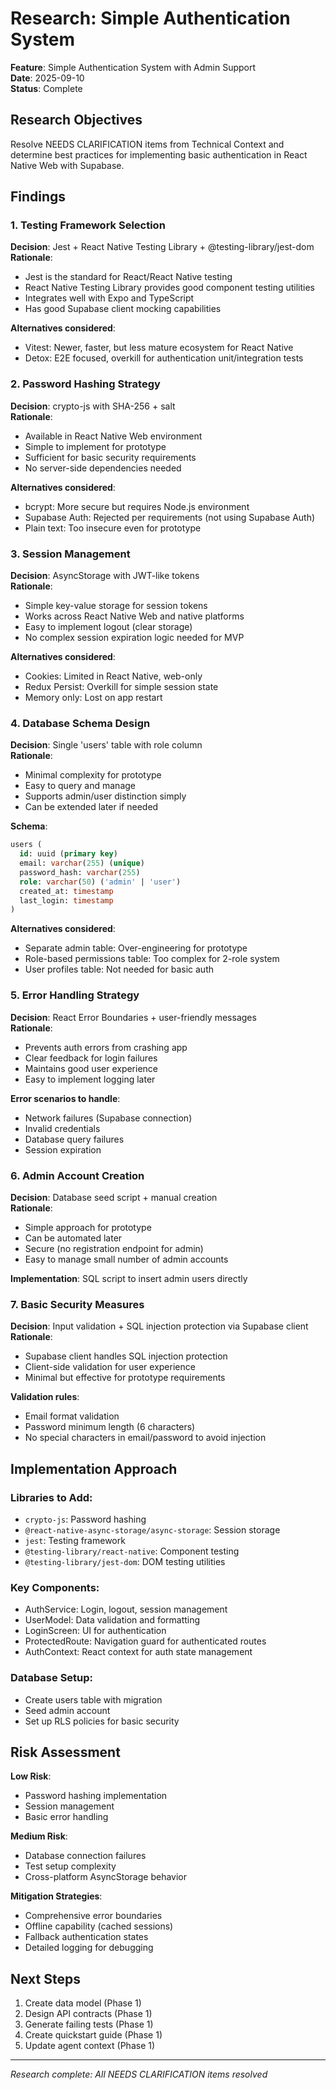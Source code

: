 # Research: Simple Authentication System

**Feature**: Simple Authentication System with Admin Support  
**Date**: 2025-09-10  
**Status**: Complete

## Research Objectives

Resolve NEEDS CLARIFICATION items from Technical Context and determine best practices for implementing basic authentication in React Native Web with Supabase.

## Findings

### 1. Testing Framework Selection

**Decision**: Jest + React Native Testing Library + @testing-library/jest-dom  
**Rationale**: 
- Jest is the standard for React/React Native testing
- React Native Testing Library provides good component testing utilities
- Integrates well with Expo and TypeScript
- Has good Supabase client mocking capabilities

**Alternatives considered**:
- Vitest: Newer, faster, but less mature ecosystem for React Native
- Detox: E2E focused, overkill for authentication unit/integration tests

### 2. Password Hashing Strategy

**Decision**: crypto-js with SHA-256 + salt  
**Rationale**:
- Available in React Native Web environment
- Simple to implement for prototype
- Sufficient for basic security requirements
- No server-side dependencies needed

**Alternatives considered**:
- bcrypt: More secure but requires Node.js environment
- Supabase Auth: Rejected per requirements (not using Supabase Auth)
- Plain text: Too insecure even for prototype

### 3. Session Management

**Decision**: AsyncStorage with JWT-like tokens  
**Rationale**:
- Simple key-value storage for session tokens
- Works across React Native Web and native platforms
- Easy to implement logout (clear storage)
- No complex session expiration logic needed for MVP

**Alternatives considered**:
- Cookies: Limited in React Native, web-only
- Redux Persist: Overkill for simple session state
- Memory only: Lost on app restart

### 4. Database Schema Design

**Decision**: Single 'users' table with role column  
**Rationale**:
- Minimal complexity for prototype
- Easy to query and manage
- Supports admin/user distinction simply
- Can be extended later if needed

**Schema**:
```sql
users (
  id: uuid (primary key)
  email: varchar(255) (unique)
  password_hash: varchar(255)
  role: varchar(50) ('admin' | 'user')
  created_at: timestamp
  last_login: timestamp
)
```

**Alternatives considered**:
- Separate admin table: Over-engineering for prototype
- Role-based permissions table: Too complex for 2-role system
- User profiles table: Not needed for basic auth

### 5. Error Handling Strategy

**Decision**: React Error Boundaries + user-friendly messages  
**Rationale**:
- Prevents auth errors from crashing app
- Clear feedback for login failures
- Maintains good user experience
- Easy to implement logging later

**Error scenarios to handle**:
- Network failures (Supabase connection)
- Invalid credentials
- Database query failures
- Session expiration

### 6. Admin Account Creation

**Decision**: Database seed script + manual creation  
**Rationale**:
- Simple approach for prototype
- Can be automated later
- Secure (no registration endpoint for admin)
- Easy to manage small number of admin accounts

**Implementation**: SQL script to insert admin users directly

### 7. Basic Security Measures

**Decision**: Input validation + SQL injection protection via Supabase client  
**Rationale**:
- Supabase client handles SQL injection protection
- Client-side validation for user experience
- Minimal but effective for prototype requirements

**Validation rules**:
- Email format validation
- Password minimum length (6 characters)
- No special characters in email/password to avoid injection

## Implementation Approach

### Libraries to Add:
- `crypto-js`: Password hashing
- `@react-native-async-storage/async-storage`: Session storage
- `jest`: Testing framework
- `@testing-library/react-native`: Component testing
- `@testing-library/jest-dom`: DOM testing utilities

### Key Components:
- AuthService: Login, logout, session management
- UserModel: Data validation and formatting
- LoginScreen: UI for authentication
- ProtectedRoute: Navigation guard for authenticated routes
- AuthContext: React context for auth state management

### Database Setup:
- Create users table with migration
- Seed admin account
- Set up RLS policies for basic security

## Risk Assessment

**Low Risk**:
- Password hashing implementation
- Session management
- Basic error handling

**Medium Risk**:
- Database connection failures
- Test setup complexity
- Cross-platform AsyncStorage behavior

**Mitigation Strategies**:
- Comprehensive error boundaries
- Offline capability (cached sessions)
- Fallback authentication states
- Detailed logging for debugging

## Next Steps

1. Create data model (Phase 1)
2. Design API contracts (Phase 1) 
3. Generate failing tests (Phase 1)
4. Create quickstart guide (Phase 1)
5. Update agent context (Phase 1)

---
*Research complete: All NEEDS CLARIFICATION items resolved*